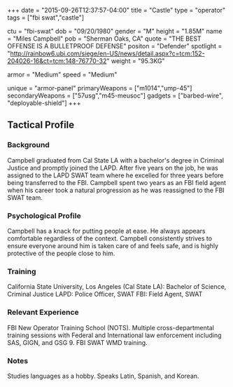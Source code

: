 +++
date = "2015-09-26T12:37:57-04:00"
title = "Castle"
type = "operator"
tags = ["fbi swat","castle"]

ctu = "fbi-swat"
dob = "09/20/1980"
gender = "M"
height = "1.85M"
name = "Miles Campbell"
pob = "Sherman Oaks, CA"
quote = "THE BEST OFFENSE IS A BULLETPROOF DEFENSE"
positon = "Defender"
spotlight = "http://rainbow6.ubi.com/siege/en-US/news/detail.aspx?c=tcm:152-204026-16&ct=tcm:148-76770-32"
weight = "95.3KG"

armor = "Medium"
speed = "Medium"

unique = "armor-panel"
primaryWeapons = ["m1014","ump-45"]
secondaryWeapons = ["57usg","m45-meusoc"]
gadgets = ["barbed-wire", "deployable-shield"]
+++

## Tactical Profile

### Background

Campbell graduated from Cal State LA with a bachelor's degree in Criminal Justice and promptly joined the LAPD. After five years on the job, he was assigned to the LAPD SWAT team where he excelled for three years before being transferred to the FBI. Campbell spent two years as an FBI field agent when his career took a natural progression as he was reassigned to the FBI SWAT team.

### Psychological Profile

Campbell has a knack for putting people at ease. He always appears comfortable regardless of the context. Campbell consistently strives to ensure everyone around him is taken care of and feels safe, and is highly protective of the people close to him.

### Training

California State University, Los Angeles (Cal State LA): Bachelor of Science, Criminal Justice
LAPD: Police Officer, SWAT
FBI: Field Agent, SWAT

### Relevant Experience

FBI New Operator Training School (NOTS).
Multiple cross-departmental training sessions with Federal and International law enforcement including SAS, GIGN, and GSG 9.
FBI SWAT WMD training.

### Notes

Studies languages as a hobby. Speaks Latin, Spanish, and Korean.
